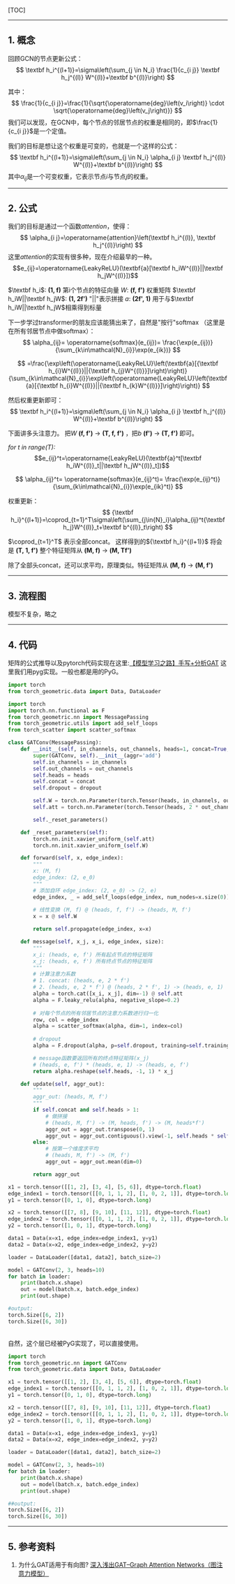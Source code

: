 
[TOC]

----

## 1. 概念
回顾GCN的节点更新公式：
$$
\textbf h_i^{(l+1)}=\sigma\left(\sum_{j \in N_i} \frac{1}{c_{i j}} \textbf h_j^{(l)} W^{(l)}+\textbf b^{(l)}\right)
$$

其中：
$$
\frac{1}{c_{i j}}=\frac{1}{\sqrt{\operatorname{deg}\left(v_i\right)} \cdot \sqrt{\operatorname{deg}\left(v_j\right)}}
$$
我们可以发现，在GCN中，每个节点的邻居节点的权重是相同的，即$\frac{1}{c_{i j}}$是一个定值。

我们的目标是想让这个权重是可变的，也就是一个这样的公式：
$$
\textbf h_i^{(l+1)}=\sigma\left(\sum_{j \in N_i} \alpha_{i j} \textbf h_j^{(l)} W^{(l)}+\textbf b^{(l)}\right)
$$
其中$\alpha_{i j}$是一个可变权重，它表示节点$i$与节点$j$的权重。

----

## 2. 公式
我们的目标是通过一个函数$attention$，使得：
$$
\alpha_{i j}=\operatorname{attention}\left(\textbf h_i^{(l)}, \textbf h_j^{(l)}\right)
$$
这里$attention$的实现有很多种，现在介绍最早的一种。
$$e_{ij}=\operatorname{LeakyReLU}(\textbf{a}[\textbf h_iW^{(l)}||\textbf h_jW^{(l)}])$$

$\textbf h_i$: **(1, f)** 第i个节点的特征向量
$W$: **(f, f')** 权重矩阵
$\textbf h_iW||\textbf h_jW$: **(1, 2f')**  "||"表示拼接
$a$: **(2f', 1)** 用于与$\textbf h_iW||\textbf h_jW$相乘得到标量

下一步学过transformer的朋友应该能猜出来了，自然是"按行"softmax
（这里是在所有邻居节点中做softmax）：
$$
\alpha_{ij}=
\operatorname{softmax}(e_{ij})=
\frac{\exp(e_{ij})}{\sum_{k\in\mathcal{N}_{i}}\exp(e_{ik})}
$$


$$
=\frac{\exp\left(\operatorname{LeakyReLU}\left(\textbf{a}[{\textbf h_{i}W^{(l)}}||{\textbf h_{j}W^{(l)}}]\right)\right)}{\sum_{k\in\mathcal{N}_{i}}\exp\left(\operatorname{LeakyReLU}\left(\textbf{a}[{\textbf h_{i}W^{(l)}}||{\textbf h_{k}W^{(l)}}]\right)\right)}
$$

然后权重更新即可：
$$
\textbf h_i^{(l+1)}=\sigma\left(\sum_{j \in N_i} \alpha_{i j} \textbf h_j^{(l)} W^{(l)}+\textbf b^{(l)}\right)
$$

下面讲多头注意力。
把$W$ **(f, f')** -> **(T, f, f')** ，把$b$ **(f')** -> **(T, f')** 即可。

*for t in range(T):*
$$e_{ij}^t=\operatorname{LeakyReLU}(\textbf{a}^t[\textbf h_iW^{(l)}_t||\textbf h_jW^{(l)}_t])$$

$$
\alpha_{ij}^t=
\operatorname{softmax}(e_{ij}^t)=
\frac{\exp(e_{ij}^t)}{\sum_{k\in\mathcal{N}_{i}}\exp(e_{ik}^t)}
$$

权重更新：
$$
{\textbf h_i}^{(l+1)}=\coprod_{t=1}^T\sigma\left(\sum_{j\in{N}_i}\alpha_{ij}^t{\textbf h_j}W^{(l)}_t+\textbf b^{(l)}_t\right)
$$

$\coprod_{t=1}^T$ 表示全部concat。
这样得到的${\textbf h_i}^{(l+1)}$ 将会是 **(T, 1, f')**
整个特征矩阵从 **(M, f)** -> **(M, Tf')**

除了全部头concat，还可以求平均，原理类似。特征矩阵从 **(M, f)** -> **(M, f')**

----

## 3. 流程图
模型不复杂，略之

----

## 4. 代码

矩阵的公式推导以及pytorch代码实现在这里:[【模型学习之路】手写+分析GAT](https://blog.csdn.net/wwl412095144/article/details/143567049?spm=1001.2014.3001.5501)
这里我们用pyg实现。一般也都是用的PyG。

```python
import torch
from torch_geometric.data import Data, DataLoader

import torch
import torch.nn.functional as F
from torch_geometric.nn import MessagePassing
from torch_geometric.utils import add_self_loops
from torch_scatter import scatter_softmax

class GATConv(MessagePassing):
    def __init__(self, in_channels, out_channels, heads=1, concat=True, dropout=0.2):
        super(GATConv, self).__init__(aggr='add')
        self.in_channels = in_channels
        self.out_channels = out_channels
        self.heads = heads
        self.concat = concat
        self.dropout = dropout

        self.W = torch.nn.Parameter(torch.Tensor(heads, in_channels, out_channels))
        self.att = torch.nn.Parameter(torch.Tensor(heads, 2 * out_channels, 1))

        self._reset_parameters()

    def _reset_parameters(self):
        torch.nn.init.xavier_uniform_(self.att)
        torch.nn.init.xavier_uniform_(self.W)

    def forward(self, x, edge_index):
        """
        x: (M, f)
        edge_index: (2, e_0)        
        """
        # 添加自环 edge_index: (2, e_0) -> (2, e)
        edge_index, _ = add_self_loops(edge_index, num_nodes=x.size(0))
        
        # 线性变换 (M, f) @ (heads, f, f') -> (heads, M, f')
        x = x @ self.W

        return self.propagate(edge_index, x=x)

    def message(self, x_j, x_i, edge_index, size):
        """
        x_i: (heads, e, f') 所有起点节点的特征矩阵
        x_j: (heads, e, f') 所有终点节点的特征矩阵
        """
        # 计算注意力系数
        # 1. concat: (heads, e, 2 * f')
        # 2. (heads, e, 2 * f') @ (heads, 2 * f', 1) -> (heads, e, 1)
        alpha = torch.cat([x_i, x_j], dim=-1) @ self.att
        alpha = F.leaky_relu(alpha, negative_slope=0.2)
        
        # 对每个节点的所有邻居节点的注意力系数进行归一化
        row, col = edge_index
        alpha = scatter_softmax(alpha, dim=1, index=col)
        
        # dropout
        alpha = F.dropout(alpha, p=self.dropout, training=self.training)

        # message函数要返回所有的终点特征矩阵(x_j)
        # (heads, e, f') * (heads, e, 1) -> (heads, e, f')
        return alpha.reshape(self.heads, -1, 1) * x_j

    def update(self, aggr_out):
        """
        aggr_out: (heads, M, f')
        """
        if self.concat and self.heads > 1:
            # 做拼接
            # (heads, M, f') -> (M, heads, f') -> (M, heads*f')
            aggr_out = aggr_out.transpose(0, 1)
            aggr_out = aggr_out.contiguous().view(-1, self.heads * self.out_channels)
        else:
            # 按第一个维度求平均
            # (heads, M, f') -> (M, f')
            aggr_out = aggr_out.mean(dim=0)

        return aggr_out

x1 = torch.tensor([[1, 2], [3, 4], [5, 6]], dtype=torch.float)
edge_index1 = torch.tensor([[0, 1, 1, 2], [1, 0, 2, 1]], dtype=torch.long)
y1 = torch.tensor([0, 1, 0], dtype=torch.long)

x2 = torch.tensor([[7, 8], [9, 10], [11, 12]], dtype=torch.float)
edge_index2 = torch.tensor([[0, 1, 1, 2], [1, 0, 2, 1]], dtype=torch.long)
y2 = torch.tensor([1, 0, 1], dtype=torch.long)

data1 = Data(x=x1, edge_index=edge_index1, y=y1)
data2 = Data(x=x2, edge_index=edge_index2, y=y2)

loader = DataLoader([data1, data2], batch_size=2)

model = GATConv(2, 3, heads=10)
for batch in loader:
    print(batch.x.shape)
    out = model(batch.x, batch.edge_index)
    print(out.shape)

#output:
torch.Size([6, 2])
torch.Size([6, 30])
```
<br>
自然，这个层已经被PyG实现了，可以直接使用。

```python
import torch
from torch_geometric.nn import GATConv
from torch_geometric.data import Data, DataLoader

x1 = torch.tensor([[1, 2], [3, 4], [5, 6]], dtype=torch.float)
edge_index1 = torch.tensor([[0, 1, 1, 2], [1, 0, 2, 1]], dtype=torch.long)
y1 = torch.tensor([0, 1, 0], dtype=torch.long)

x2 = torch.tensor([[7, 8], [9, 10], [11, 12]], dtype=torch.float)
edge_index2 = torch.tensor([[0, 1, 1, 2], [1, 0, 2, 1]], dtype=torch.long)
y2 = torch.tensor([1, 0, 1], dtype=torch.long)

data1 = Data(x=x1, edge_index=edge_index1, y=y1)
data2 = Data(x=x2, edge_index=edge_index2, y=y2)

loader = DataLoader([data1, data2], batch_size=2)

model = GATConv(2, 3, heads=10)
for batch in loader:
    print(batch.x.shape)
    out = model(batch.x, batch.edge_index)
    print(out.shape)

##output:
torch.Size([6, 2])
torch.Size([6, 30])
```

----

## 5. 参考资料
1. 为什么GAT适用于有向图? [深入浅出GAT–Graph Attention Networks（图注意力模型）](https://blog.csdn.net/xiao_muyu/article/details/121762806)
